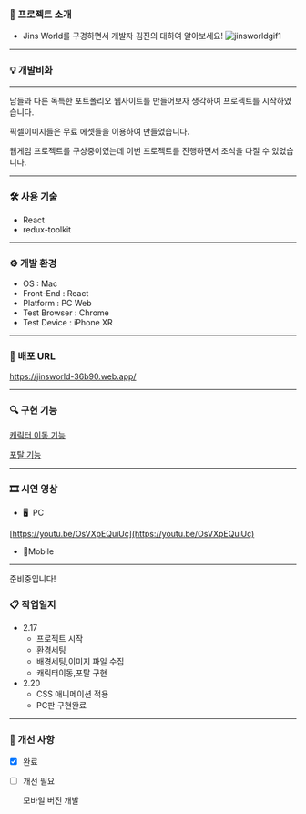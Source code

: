 ### 📃 프로젝트 소개

- Jins World를 구경하면서 개발자 김진의 대하여 알아보세요!
![jinsworldgif1](https://user-images.githubusercontent.com/115249840/219969025-bd985484-8e1b-4d66-94da-80c0b4c0398c.gif)

---

### 💡 개발비화

---

남들과 다른 독특한 포트폴리오 웹사이트를 만들어보자 생각하여 프로젝트를 시작하였습니다.

픽셀이미지들은 무료 에셋들을 이용하여 만들었습니다.

웹게임 프로젝트를 구상중이였는데 이번 프로젝트를 진행하면서 초석을 다질 수 있었습니다.

---

### 🛠 사용 기술

- React
- redux-toolkit

---

### ⚙ 개발 환경

- OS : Mac
- Front-End : React
- Platform : PC Web
- Test Browser : Chrome
- Test Device : iPhone XR

---

### 🔗 배포 URL

https://jinsworld-36b90.web.app/                                  

---

### 🔍 구현 기능

[캐릭터 이동 기능](https://www.notion.so/eb437d4086654700a81317732f126690)

[포탈 기능](https://www.notion.so/98a49f6ea1f441cf824385a8fc67b84c)

---

### 🎞 시연 영상

- 🖥  PC

[https://youtu.be/OsVXpEQuiUc](https://youtu.be/OsVXpEQuiUc)

- 📱Mobile

---

준비중입니다!

### 📋 작업일지

- 2.17
    - 프로젝트 시작
    - 환경세팅
    - 배경세팅,이미지 파일 수집
    - 캐릭터이동,포탈 구현
- 2.20
    - CSS 애니메이션 적용
    - PC판 구현완료

---

### 🔨 개선 사항

- [x]  완료
- [ ]  개선 필요
    
    모바일 버전 개발
